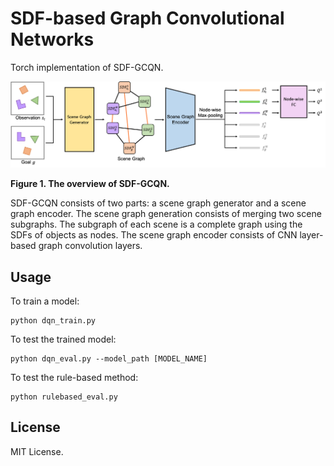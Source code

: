# SDF-based Graph Convolutional Networks

Torch implementation of SDF-GCQN.

![Overview](https://github.com/hogunkee/SDF-based-Graph-Convolutional-Q-Networks/blob/main/figures/Figure2_overview.png)

**Figure 1. The overview of SDF-GCQN.**

SDF-GCQN consists of two parts: a scene graph generator and a scene graph encoder.
The scene graph generation consists of merging two scene subgraphs. 
The subgraph of each scene is a complete graph using the SDFs of objects as nodes.
The scene graph encoder consists of CNN layer-based graph convolution layers.


## Usage
To train a model:

```
python dqn_train.py
```

To test the trained model:

```
python dqn_eval.py --model_path [MODEL_NAME]
```

To test the rule-based method:

```
python rulebased_eval.py
```

## License
MIT License.
